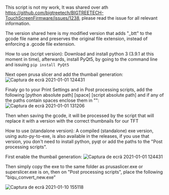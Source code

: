 This script is not my work, It was shared over ath https://github.com/bigtreetech/BIGTREETECH-TouchScreenFirmware/issues/1238, please read the issue for all relevant information.

The version shared here is my modified version that adds "_btt" to the gcode file name and preserves the original file extension, instead of enforcing a .gcode file extension.

How to use (script version):
Download and install python 3 (3.9.1 at this moment in time), afterwards, install PyQt5, by going to the command line and issuing `pip install PyQt5`

Next open prusa slicer and add the thumbail generation:
![Captura de ecrã 2021-01-01 124431](https://user-images.githubusercontent.com/1185683/103439342-fad15d00-4c33-11eb-97ca-65bbb512ba31.png)
 

Finaly go to your Print Settings and in Post processing scripts, add the following [python absolute path] [space] [script absolute path] and if any of the paths contain spaces enclose them in "":
![Captura de ecrã 2021-01-01 131206](https://user-images.githubusercontent.com/1185683/103439357-176d9500-4c34-11eb-86e9-630646848e63.png)

Then when saving the gcode, it will be processed by the script that will replace it with a version with the correct thumbnails for our TFT

How to use (standalone version):
A compiled (standalone) exe version, using auto-py-to-exe, is also available in the releases, if you use that version, you don't need to install python, pyqt or add the paths to the "Post processing scripts".

First enable the thumbail generation:
![Captura de ecrã 2021-01-01 124431](https://user-images.githubusercontent.com/1185683/103439342-fad15d00-4c33-11eb-97ca-65bbb512ba31.png)


Then simply copy the exe to the same folder as prusaslicer.exe or superslicer.exe is on, then on "Post processing scripts", place the following "biqu_convert_new.exe"

![Captura de ecrã 2021-01-10 155118](https://user-images.githubusercontent.com/1185683/104127733-b8a6ca80-535b-11eb-8a4d-f27d1bcefb2e.png)